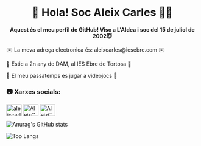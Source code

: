 <h1 align="center">🙋‍ Hola! Soc Aleix Carles 🙋‍♂️</h1>
<h4 align="center">Aquest és el meu perfil de GitHub! Visc a L'Aldea i soc del 15 de juliol de 2002😇</h4>

<p align="left">✉️  La meva adreça electronica és: aleixcarles@iesebre.com ✉️</p>
<p align="left">📔  Estic a 2n any de DAM, al IES Ebre de Tortosa 📔</p>
<p align="left">👾  El meu passatemps es jugar a videojocs 👾</p>

<h3 align="left">📷 Xarxes socials:</h3>
<p align="left">
<a href="https://www.instagram.com/aleixcarless/" target="blank"><img align="center" src="https://raw.githubusercontent.com/rahuldkjain/github-profile-readme-generator/master/src/images/icons/Social/instagram.svg" alt="aleixcarless" height="30" width="40" /></a>
<a href="https://m.facebook.com/people/Aleix-Carles-Santus/100010551490715/" target="blank"><img align="center" src="https://github.com/rahuldkjain/github-profile-readme-generator/blob/master/src/images/icons/Social/facebook.svg" alt="AleixCarles" height="30" width="40" /></a>
<a href="https://twitter.com/Aleix_Carles_?t=LqOuCPajQ6KAyeYsyUNI6w&s=09" target="blank"><img align="center" src="https://github.com/rahuldkjain/github-profile-readme-generator/blob/master/src/images/icons/Social/twitter.svg" alt="AleixCarles" height="30" width="40" /></a>
</p>

![Anurag's GitHub stats](https://github-readme-stats.vercel.app/api?username=AleixCarles&show_icons=true&theme=transparent)

![Top Langs](https://github-readme-stats.vercel.app/api/top-langs/?username=AleixCarles&theme=transparent&layout=compact)

